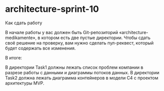 # architecture-sprint-10
Как сдать работу

В начале работы у вас должен быть Git-репозиторий «architecture-medikamente», в котором есть две пустые директории. 
Чтобы сдать своё решение на проверку, вам нужно сделать пул-реквест, который будет содержать все изменения.

В итоге:

В директории Task1 должны лежать список проблем компании в разрезе работы с данными и диаграммы потоков данных.
В директории Task2 должна лежать диаграмма контейнеров в модели C4 c проектом архитектуры MVP.

